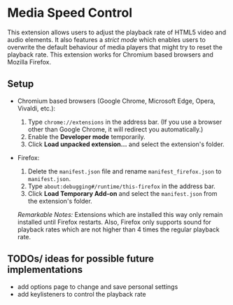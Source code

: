 # Media Speed Control
This extension allows users to adjust the playback rate of HTML5 video and audio elements. It also features a _strict mode_ which enables users to overwrite the default behaviour of media players that might try to reset the playback rate. This extension works for Chromium based browsers and Mozilla Firefox.

## Setup
* Chromium based browsers (Google Chrome, Microsoft Edge, Opera, Vivaldi, etc.):
    1. Type `chrome://extensions` in the address bar. (If you use a browser other than Google Chrome, it will redirect you automatically.) 
    2. Enable the __Developer mode__ temporarily.
    3. Click __Load unpacked extension...__ and select the extension's folder.

* Firefox:
    1. Delete the `manifest.json` file and rename `manifest_firefox.json` to `manifest.json`.
    2. Type `about:debugging#/runtime/this-firefox` in the address bar.
    3. Click __Load Temporary Add-on__ and select the `manifest.json` from the extension's folder.

    _Remarkable Notes:_ Extensions which are installed this way only remain installed until Firefox restarts. Also, Firefox only supports sound for playback rates which are not higher than 4 times the regular playback rate.

## TODOs/ ideas for possible future implementations
* add options page to change and save personal settings
* add keylisteners to control the playback rate
